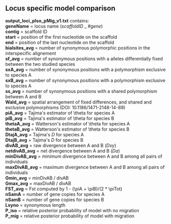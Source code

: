 
## Locus specific model comparison
**output_loci_pIso_pMig_v1.txt** contains:  
**geneName** = locus name (_scaffoldID_ _ _#gene_)  
**contig** = scaffold ID  
**start** = position of the first nucleotide on the scaffold  
**end** = position of the last nucleotide on the scaffold  
**bialsites_avg** = number of synonymous polymorphic positions in the interspecific alignement  
**sf_avg** = number of synonymous positions with a alleles differentially fixed between the two studied species  
**sxA_avg** = number of synonymous positions with a polymorphism exclusive to species A  
**sxB_avg** = number of synonymous positions with a polymorphism exclusive to species A  
**ss_avg** = number of synonymous positions with a shared polymorphism between A and B  
**Wald_avg** = spatial arrangement of fixed differences, and shared and exclusive polymorphisms (DOI: 10.1186/1471-2148-14-89)  
**piA_avg** = Tajima's estimator of \theta for species A  
**piB_avg** = Tajima's estimator of \theta for species B  
**thetaA_avg** = Watterson's estimator of \theta for species A  
**thetaB_avg** = Watterson's estimator of \theta for species B  
**DtajA_avg** = Tajima's _D_ for species A  
**DtajB_avg** = Tajima's _D_ for species B  
**divAB_avg** = raw divergence between A and B (_Dxy_)  
**netdivAB_avg** = net divergence between A and B (_Da_)  
**minDivAB_avg** = minimum divergence between A and B among all pairs of individuals  
**maxDivAB_avg** = maximum divergence between A and B among all pairs of individuals  
**Gmin_avg** = minDivAB / divAB  
**Gmax_avg** = maxDivAB / divAB  
**FST_avg** = Fst computed by 1 - (\piA + \piB)/(2 * \piTot)  
**nSamA** = number of gene copies for species A  
**nSamB** = number of gene copies for species B  
**Lsyno** = synonymous length  
**P_iso** = relative posterior probability of model with no migration  
**P_mig** = relative posterior probability of model with migration  

